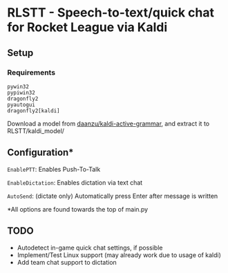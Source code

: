 # RLSTT - Speech-to-text/quick chat for Rocket League via Kaldi
## Setup

### Requirements
```
pywin32
pypiwin32
dragonfly2
pyautogui
dragonfly2[kaldi]
```
Download a model from [daanzu/kaldi-active-grammar](https://github.com/daanzu/kaldi-active-grammar/), and extract it to RLSTT/kaldi_model/

## Configuration*
`EnablePTT`: Enables Push-To-Talk

`EnableDictation`: Enables dictation via text chat

`AutoSend`: (dictate only) Automatically press Enter after message is written

*All options are found towards the top of main.py

## TODO
* Autodetect in-game quick chat settings, if possible
* Implement/Test Linux support (may already work due to usage of kaldi)
* Add team chat support to dictation
